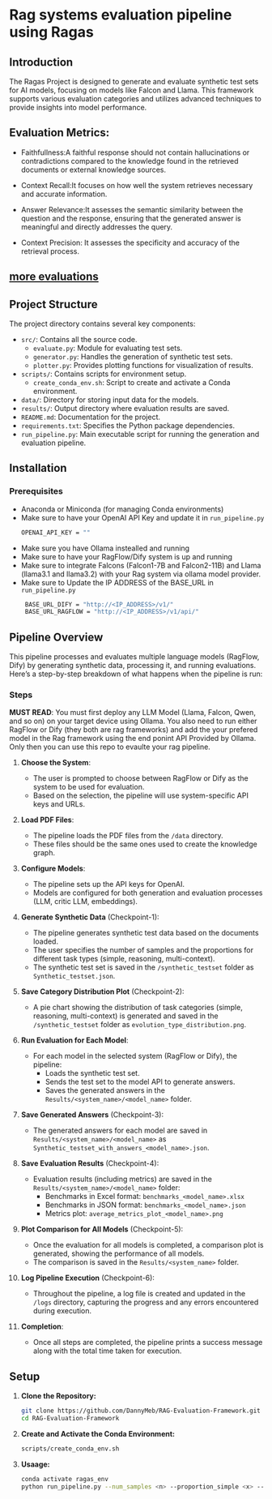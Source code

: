 # Rag systems evaluation pipeline using Ragas

## Introduction
The Ragas Project is designed to generate and evaluate synthetic test sets for AI models, focusing on models like Falcon and Llama. This framework supports various evaluation categories and utilizes advanced techniques to provide insights into model performance.


## Evaluation Metrics:
- Faithfullness:A faithful response should not contain hallucinations or contradictions compared to the knowledge found in the retrieved documents or external knowledge sources. 

- Context Recall:It focuses on how well the system retrieves necessary and accurate information.

- Answer Relevance:It assesses the semantic similarity between the question and the response, ensuring that the generated answer is meaningful and directly addresses the query.

- Context Precision: It assesses the specificity and accuracy of the retrieval process.

## [more evaluations](https://docs.ragas.io/en/stable/concepts/metrics/)
## Project Structure

The project directory contains several key components:

- `src/`: Contains all the source code.
  - `evaluate.py`: Module for evaluating test sets.
  - `generator.py`: Handles the generation of synthetic test sets.
  - `plotter.py`: Provides plotting functions for visualization of results.
- `scripts/`: Contains scripts for environment setup.
  - `create_conda_env.sh`: Script to create and activate a Conda environment.
- `data/`: Directory for storing input data for the models.
- `results/`: Output directory where evaluation results are saved.
- `README.md`: Documentation for the project.
- `requirements.txt`: Specifies the Python package dependencies.
- `run_pipeline.py`: Main executable script for running the generation and evaluation pipeline.

## Installation

### Prerequisites

- Anaconda or Miniconda (for managing Conda environments)
- Make sure to have your OpenAI API Key and update it in `run_pipeline.py`
  ```bash
  OPENAI_API_KEY = "" 

- Make sure you have Ollama instealled and running
- Make sure to have your RagFlow/Dify system is up and running
- Make sure to integrate Falcons (Falcon1-7B and Falcon2-11B) and Llama (llama3.1 and llama3.2) with your Rag system via ollama model provider. 
- Make sure to Update the IP ADDRESS of the BASE_URL in `run_pipeline.py`
   ```bash
    BASE_URL_DIFY = "http://<IP_ADDRESS>/v1/"
    BASE_URL_RAGFLOW = "http://<IP_ADDRESS>/v1/api/"

## Pipeline Overview

This pipeline processes and evaluates multiple language models (RagFlow, Dify) by generating synthetic data, processing it, and running evaluations. Here’s a step-by-step breakdown of what happens when the pipeline is run:

### Steps

**MUST READ**: You must first deploy any LLM Model (Llama, Falcon, Qwen, and so on) on your target device using Ollama. You also need to run either RagFlow or Dify (they both are rag frameworks) and add the your prefered model in the Rag framework using the end ponint API Provided by Ollama. Only then you can use this repo to evaulte your rag pipeline.
1. **Choose the System**:
    -  The user is prompted to choose between RagFlow or Dify as the system to be used for evaluation.
    - Based on the selection, the pipeline will use system-specific API keys and URLs.

2. **Load PDF Files**:
    - The pipeline loads the PDF files from the `/data` directory.
    - These files should be the same ones used to create the knowledge graph.
    
3. **Configure Models**:
    - The pipeline sets up the API keys for OpenAI.
    - Models are configured for both generation and evaluation processes (LLM, critic LLM, embeddings).

4. **Generate Synthetic Data** (Checkpoint-1):
    - The pipeline generates synthetic test data based on the documents loaded.
    - The user specifies the number of samples and the proportions for different task types (simple, reasoning, multi-context).
    - The synthetic test set is saved in the `/synthetic_testset` folder as `Synthetic_testset.json`.

5. **Save Category Distribution Plot** (Checkpoint-2):
    - A pie chart showing the distribution of task categories (simple, reasoning, multi-context) is generated and saved in the `/synthetic_testset` folder as `evolution_type_distribution.png`.

6. **Run Evaluation for Each Model**:
    - For each model in the selected system (RagFlow or Dify), the pipeline:
      - Loads the synthetic test set.
      - Sends the test set to the model API to generate answers.
      - Saves the generated answers in the `Results/<system_name>/<model_name>` folder.

7. **Save Generated Answers** (Checkpoint-3):
    - The generated answers for each model are saved in `Results/<system_name>/<model_name>` as `Synthetic_testset_with_answers_<model_name>.json`.

8. **Save Evaluation Results** (Checkpoint-4):
    - Evaluation results (including metrics) are saved in the `Results/<system_name>/<model_name>` folder:
      - Benchmarks in Excel format: `benchmarks_<model_name>.xlsx`
      - Benchmarks in JSON format: `benchmarks_<model_name>.json`
      - Metrics plot: `average_metrics_plot_<model_name>.png`

9. **Plot Comparison for All Models** (Checkpoint-5):
    - Once the evaluation for all models is completed, a comparison plot is generated, showing the performance of all models.
    - The comparison is saved in the `Results/<system_name>` folder.

10. **Log Pipeline Execution** (Checkpoint-6):
    - Throughout the pipeline, a log file is created and updated in the `/logs` directory, capturing the progress and any errors encountered during execution.

11. **Completion**:
    - Once all steps are completed, the pipeline prints a success message along with the total time taken for execution.


## Setup

1. **Clone the Repository:**
   ```bash
   git clone https://github.com/DannyMeb/RAG-Evaluation-Framework.git
   cd RAG-Evaluation-Framework

2. **Create and Activate the Conda Environment:**
   ```bash
   scripts/create_conda_env.sh

3. **Usaage:**
   ```bash
   conda activate ragas_env
   python run_pipeline.py --num_samples <n> --proportion_simple <x> --proportion_reasoning <y> --proportion_multi_context <z>
